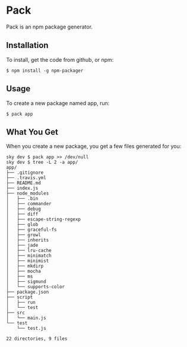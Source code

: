 Pack
====

Pack is an npm package generator.

## Installation

To install, get the code from github, or npm:

```
$ npm install -g npm-packager
```

## Usage

To create a new package named app, run:

```
$ pack app
```
## What You Get

When you create a new package, you get a few files generated for you:

```
sky dev $ pack app >> /dev/null
sky dev $ tree -L 2 -a app/
app/
├── .gitignore
├── .travis.yml
├── README.md
├── index.js
├── node_modules
│   ├── .bin
│   ├── commander
│   ├── debug
│   ├── diff
│   ├── escape-string-regexp
│   ├── glob
│   ├── graceful-fs
│   ├── growl
│   ├── inherits
│   ├── jade
│   ├── lru-cache
│   ├── minimatch
│   ├── minimist
│   ├── mkdirp
│   ├── mocha
│   ├── ms
│   ├── sigmund
│   └── supports-color
├── package.json
├── script
│   ├── run
│   └── test
├── src
│   └── main.js
└── test
    └── test.js

22 directories, 9 files
```
